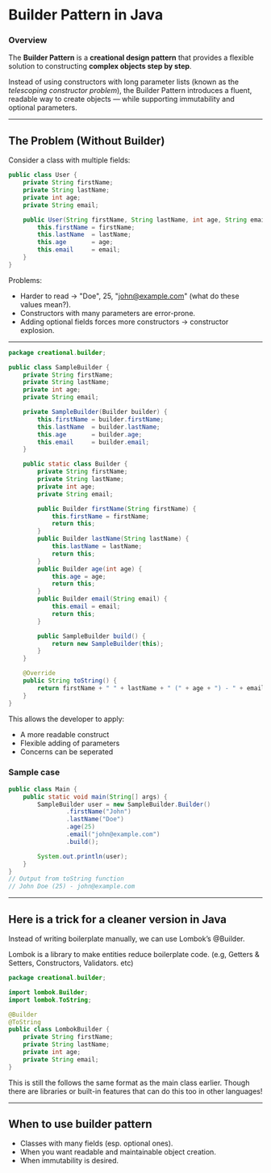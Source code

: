 # Builder Pattern in Java

### Overview
The **Builder Pattern** is a **creational design pattern** that provides a flexible solution to constructing **complex objects step by step**.

Instead of using constructors with long parameter lists (known as the *telescoping constructor problem*), the Builder Pattern introduces a fluent, readable way to create objects — while supporting immutability and optional parameters.

---

##  The Problem (Without Builder)

Consider a class with multiple fields:

```java
public class User {
    private String firstName;
    private String lastName;
    private int age;
    private String email;

    public User(String firstName, String lastName, int age, String email) {
        this.firstName = firstName;
        this.lastName  = lastName;
        this.age       = age;
        this.email     = email;
    }
}
```

Problems:
- Harder to read → "Doe", 25, "john@example.com" (what do these values mean?).
- Constructors with many parameters are error-prone.
- Adding optional fields forces more constructors → constructor explosion.

---

```java
package creational.builder;

public class SampleBuilder {
    private String firstName;
    private String lastName;
    private int age;
    private String email;

    private SampleBuilder(Builder builder) {
        this.firstName = builder.firstName;
        this.lastName  = builder.lastName;
        this.age       = builder.age;
        this.email     = builder.email;
    }

    public static class Builder {
        private String firstName;
        private String lastName;
        private int age;
        private String email;

        public Builder firstName(String firstName) {
            this.firstName = firstName;
            return this;
        }
        public Builder lastName(String lastName) {
            this.lastName = lastName;
            return this;
        }
        public Builder age(int age) {
            this.age = age;
            return this;
        }
        public Builder email(String email) {
            this.email = email;
            return this;
        }

        public SampleBuilder build() {
            return new SampleBuilder(this);
        }
    }

    @Override
    public String toString() {
        return firstName + " " + lastName + " (" + age + ") - " + email;
    }
}

```
This allows the developer to apply:
- A more readable construct
- Flexible adding of parameters
- Concerns can be seperated

### Sample case

```java
public class Main {
    public static void main(String[] args) {
        SampleBuilder user = new SampleBuilder.Builder()
                .firstName("John")
                .lastName("Doe")
                .age(25)
                .email("john@example.com")
                .build();

        System.out.println(user);
    }
}
// Output from toString function
// John Doe (25) - john@example.com

```

---
## Here is a trick for a cleaner version in Java

Instead of writing boilerplate manually, we can use Lombok’s @Builder.

Lombok is a library to make entities reduce boilerplate code. (e.g, Getters & Setters, Constructors, Validators. etc)

```java
package creational.builder;

import lombok.Builder;
import lombok.ToString;

@Builder
@ToString
public class LombokBuilder {
    private String firstName;
    private String lastName;
    private int age;
    private String email;
}
```

This is still the follows the same format as the main class earlier. 
Though there are libraries or built-in features that can do this too in other languages!

---

## When to use builder pattern

- Classes with many fields (esp. optional ones).
- When you want readable and maintainable object creation.
- When immutability is desired.

